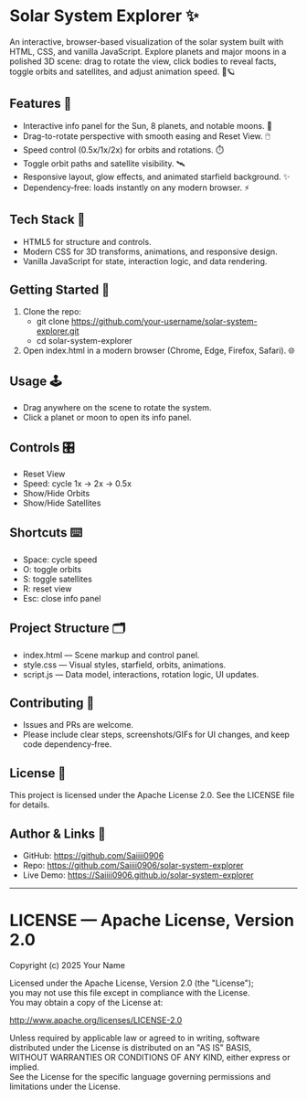 # Solar System Explorer ✨

An interactive, browser-based visualization of the solar system built with HTML, CSS, and vanilla JavaScript. Explore planets and major moons in a polished 3D scene: drag to rotate the view, click bodies to reveal facts, toggle orbits and satellites, and adjust animation speed. 🚀🪐

## Features 🌟
- Interactive info panel for the Sun, 8 planets, and notable moons. 🧭
- Drag-to-rotate perspective with smooth easing and Reset View. 🖱️
- Speed control (0.5x/1x/2x) for orbits and rotations. ⏱️
- Toggle orbit paths and satellite visibility. 🛰️
- Responsive layout, glow effects, and animated starfield background. ✨
- Dependency‑free: loads instantly on any modern browser. ⚡

## Tech Stack 🧰
- HTML5 for structure and controls.
- Modern CSS for 3D transforms, animations, and responsive design.
- Vanilla JavaScript for state, interaction logic, and data rendering.

## Getting Started 🏁
1. Clone the repo:
   - git clone https://github.com/your-username/solar-system-explorer.git  
   - cd solar-system-explorer
2. Open index.html in a modern browser (Chrome, Edge, Firefox, Safari). 🌐

## Usage 🕹️
- Drag anywhere on the scene to rotate the system.
- Click a planet or moon to open its info panel.

## Controls 🎛️
- Reset View
- Speed: cycle 1x → 2x → 0.5x
- Show/Hide Orbits
- Show/Hide Satellites

## Shortcuts ⌨️
- Space: cycle speed
- O: toggle orbits
- S: toggle satellites
- R: reset view
- Esc: close info panel

## Project Structure 🗂️
- index.html — Scene markup and control panel.
- style.css — Visual styles, starfield, orbits, animations.
- script.js — Data model, interactions, rotation logic, UI updates.

## Contributing 🤝
- Issues and PRs are welcome.  
- Please include clear steps, screenshots/GIFs for UI changes, and keep code dependency‑free.

## License 📄
This project is licensed under the Apache License 2.0. See the LICENSE file for details.

## Author & Links 🔗
- GitHub: https://github.com/Saiiii0906  
- Repo: https://github.com/Saiiii0906/solar-system-explorer  
- Live Demo: https://Saiiii0906.github.io/solar-system-explorer

***

# LICENSE — Apache License, Version 2.0

Copyright (c) 2025 Your Name

Licensed under the Apache License, Version 2.0 (the "License");  
you may not use this file except in compliance with the License.  
You may obtain a copy of the License at:

http://www.apache.org/licenses/LICENSE-2.0

Unless required by applicable law or agreed to in writing, software  
distributed under the License is distributed on an "AS IS" BASIS,  
WITHOUT WARRANTIES OR CONDITIONS OF ANY KIND, either express or implied.  
See the License for the specific language governing permissions and  
limitations under the License.
